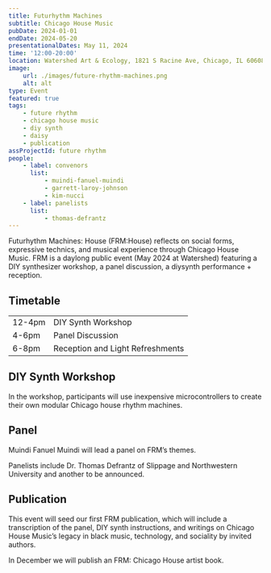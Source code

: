 ```yaml
---
title: Futurhythm Machines
subtitle: Chicago House Music
pubDate: 2024-01-01
endDate: 2024-05-20
presentationalDates: May 11, 2024
time: '12:00-20:00'
location: Watershed Art & Ecology, 1821 S Racine Ave, Chicago, IL 60608
image:
    url: ./images/future-rhythm-machines.png
    alt: alt
type: Event
featured: true
tags:
    - future rhythm
    - chicago house music
    - diy synth
    - daisy
    - publication
assProjectId: future rhythm
people:
    - label: convenors
      list:
          - muindi-fanuel-muindi
          - garrett-laroy-johnson
          - kim-nucci
    - label: panelists
      list:
          - thomas-defrantz
---
```


Futurhythm Machines: House (FRM:House) reflects on social forms, expressive technics, and musical experience through Chicago House Music. FRM is a daylong public event (May 2024 at Watershed) featuring a DIY synthesizer workshop, a panel discussion, a diysynth performance + reception.

## Timetable

|        |                                  |
| ------ | -------------------------------- |
| 12-4pm | DIY Synth Workshop               |
| 4-6pm  | Panel Discussion                 |
| 6-8pm  | Reception and Light Refreshments |

## DIY Synth Workshop

In the workshop, participants will use inexpensive microcontrollers to create their own modular Chicago house rhythm machines.

## Panel

Muindi Fanuel Muindi will lead a panel on FRM’s themes.

Panelists include Dr. Thomas Defrantz of Slippage and Northwestern University and another to be announced.

## Publication

This event will seed our first FRM publication, which will include a transcription of the panel, DIY synth instructions, and writings on Chicago House Music’s legacy in black music, technology, and sociality by invited authors.

In December we will publish an FRM: Chicago House artist book.
